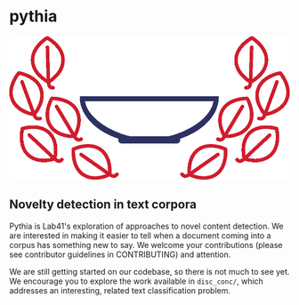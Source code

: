 # pythia

![pythia logo](assets/pythia_logo.png)

## Novelty detection in text corpora

Pythia is Lab41's exploration of approaches to novel content detection. We are interested in making it easier to tell when a document coming into a corpus has something new to say.
We welcome your contributions (please see contributor guidelines in CONTRIBUTING) and attention.

We are still getting started on our codebase, so there is not much to see yet. We encourage you to explore the work available in `disc_conc/`, which addresses an interesting, related text classification problem.
